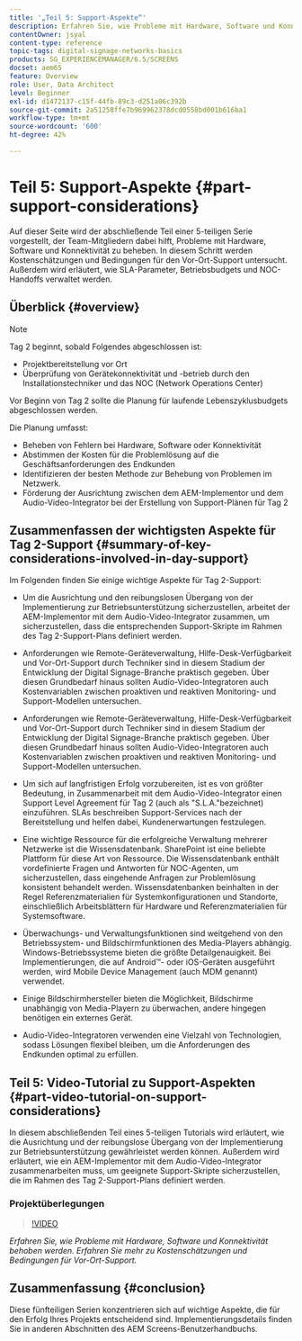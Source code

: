 ```yaml
---
title: '„Teil 5: Support-Aspekte“'
description: Erfahren Sie, wie Probleme mit Hardware, Software und Konnektivität behoben werden. Erfahren Sie mehr zu Kostenschätzungen und Bedingungen für Vor-Ort-Support. Erfahren Sie außerdem, wie SLA-Parameter, Betriebsbudgets und NOC-Handoffs verwaltet werden.
contentOwner: jsyal
content-type: reference
topic-tags: digital-signage-networks-basics
products: SG_EXPERIENCEMANAGER/6.5/SCREENS
docset: aem65
feature: Overview
role: User, Data Architect
level: Beginner
exl-id: d1472137-c15f-44fb-89c3-d251a06c392b
source-git-commit: 2a51258ffe7b969962378dcd0558bd001b616ba1
workflow-type: tm+mt
source-wordcount: '600'
ht-degree: 42%

---
```


# Teil 5: Support-Aspekte {#part-support-considerations}

Auf dieser Seite wird der abschließende Teil einer 5-teiligen Serie vorgestellt, der Team-Mitgliedern dabei hilft, Probleme mit Hardware, Software und Konnektivität zu beheben. In diesem Schritt werden Kostenschätzungen und Bedingungen für den Vor-Ort-Support untersucht. Außerdem wird erläutert, wie SLA-Parameter, Betriebsbudgets und NOC-Handoffs verwaltet werden.

## Überblick {#overview}

>[!NOTE]
>
>Tag 2 beginnt, sobald Folgendes abgeschlossen ist:
>
>* Projektbereitstellung vor Ort
>* Überprüfung von Gerätekonnektivität und -betrieb durch den Installationstechniker und das NOC (Network Operations Center)
>
>Vor Beginn von Tag 2 sollte die Planung für laufende Lebenszyklusbudgets abgeschlossen werden.

Die Planung umfasst:

* Beheben von Fehlern bei Hardware, Software oder Konnektivität
* Abstimmen der Kosten für die Problemlösung auf die Geschäftsanforderungen des Endkunden
* Identifizieren der besten Methode zur Behebung von Problemen im Netzwerk.
* Förderung der Ausrichtung zwischen dem AEM-Implementor und dem Audio-Video-Integrator bei der Erstellung von Support-Plänen für Tag 2

## Zusammenfassen der wichtigsten Aspekte für Tag 2-Support {#summary-of-key-considerations-involved-in-day-support}

Im Folgenden finden Sie einige wichtige Aspekte für Tag 2-Support:

* Um die Ausrichtung und den reibungslosen Übergang von der Implementierung zur Betriebsunterstützung sicherzustellen, arbeitet der AEM-Implementor mit dem Audio-Video-Integrator zusammen, um sicherzustellen, dass die entsprechenden Support-Skripte im Rahmen des Tag 2-Support-Plans definiert werden.
* Anforderungen wie Remote-Geräteverwaltung, Hilfe-Desk-Verfügbarkeit und Vor-Ort-Support durch Techniker sind in diesem Stadium der Entwicklung der Digital Signage-Branche praktisch gegeben. Über diesen Grundbedarf hinaus sollten Audio-Video-Integratoren auch Kostenvariablen zwischen proaktiven und reaktiven Monitoring- und Support-Modellen untersuchen.

* Anforderungen wie Remote-Geräteverwaltung, Hilfe-Desk-Verfügbarkeit und Vor-Ort-Support durch Techniker sind in diesem Stadium der Entwicklung der Digital Signage-Branche praktisch gegeben. Über diesen Grundbedarf hinaus sollten Audio-Video-Integratoren auch Kostenvariablen zwischen proaktiven und reaktiven Monitoring- und Support-Modellen untersuchen.
* Um sich auf langfristigen Erfolg vorzubereiten, ist es von größter Bedeutung, in Zusammenarbeit mit dem Audio-Video-Integrator einen Support Level Agreement für Tag 2 (auch als &quot;S.L.A.&quot;bezeichnet) einzuführen. SLAs beschreiben Support-Services nach der Bereitstellung und helfen dabei, Kundenerwartungen festzulegen.
* Eine wichtige Ressource für die erfolgreiche Verwaltung mehrerer Netzwerke ist die Wissensdatenbank. SharePoint ist eine beliebte Plattform für diese Art von Ressource. Die Wissensdatenbank enthält vordefinierte Fragen und Antworten für NOC-Agenten, um sicherzustellen, dass eingehende Anfragen zur Problemlösung konsistent behandelt werden. Wissensdatenbanken beinhalten in der Regel Referenzmaterialien für Systemkonfigurationen und Standorte, einschließlich Arbeitsblättern für Hardware und Referenzmaterialien für Systemsoftware.
* Überwachungs- und Verwaltungsfunktionen sind weitgehend von den Betriebssystem- und Bildschirmfunktionen des Media-Players abhängig. Windows-Betriebssysteme bieten die größte Detailgenauigkeit. Bei Implementierungen, die auf Android™- oder iOS-Geräten ausgeführt werden, wird Mobile Device Management (auch MDM genannt) verwendet.
* Einige Bildschirmhersteller bieten die Möglichkeit, Bildschirme unabhängig von Media-Playern zu überwachen, andere hingegen benötigen ein externes Gerät.
* Audio-Video-Integratoren verwenden eine Vielzahl von Technologien, sodass Lösungen flexibel bleiben, um die Anforderungen des Endkunden optimal zu erfüllen.

## Teil 5: Video-Tutorial zu Support-Aspekten {#part-video-tutorial-on-support-considerations}

In diesem abschließenden Teil eines 5-teiligen Tutorials wird erläutert, wie die Ausrichtung und der reibungslose Übergang von der Implementierung zur Betriebsunterstützung gewährleistet werden können. Außerdem wird erläutert, wie ein AEM-Implementor mit dem Audio-Video-Integrator zusammenarbeiten muss, um geeignete Support-Skripte sicherzustellen, die im Rahmen des Tag 2-Support-Plans definiert werden.

### Projektüberlegungen

>[!VIDEO](https://video.tv.adobe.com/v/28383)

*Erfahren Sie, wie Probleme mit Hardware, Software und Konnektivität behoben werden. Erfahren Sie mehr zu Kostenschätzungen und Bedingungen für Vor-Ort-Support.*

## Zusammenfassung {#conclusion}

Diese fünfteiligen Serien konzentrieren sich auf wichtige Aspekte, die für den Erfolg Ihres Projekts entscheidend sind. Implementierungsdetails finden Sie in anderen Abschnitten des AEM Screens-Benutzerhandbuchs.
